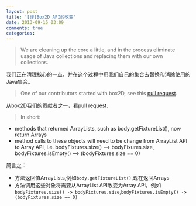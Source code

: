 ```yaml
---
layout: post
title: '[译]Box2D API的改变'
date: 2013-09-15 03:09
comments: true
categories: 
---
```

> We are cleaning up the core a little, and in the process eliminate usage of Java collections and replacing them with our own collections.

我们正在清理核心的一点，并在这个过程中用我们自己的集合去替换和消除使用的Java集合。

> One of our contributors started with box2D, see this [pull request](https://github.com/libgdx/libgdx/pull/588).

从box2D我们的贡献者之一，看pull request.

> In short:
- methods that returned ArrayLists, such as body.getFixtureList(), now return Arrays
- method calls to these objects will need to be change from ArrayList API to Array API, i.e. bodyFixtures.size() –> bodyFixures.size, bodyFixtures.isEmpty() –> (bodyFixtures.size == 0)

简言之：
- 方法返回值ArrayLists,例如`body.getFixtureList()`,现在返回Arrays
- 方法调用这些对象将需要从ArrayList API改变为Array API，例如 `bodyFixtures.size() -> bodyFixtures.size`,`bodyFixtures.isEmpty() -> (bodyFixtures.size == 0)`
